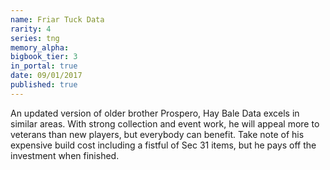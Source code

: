 ```yaml
---
name: Friar Tuck Data
rarity: 4
series: tng
memory_alpha:
bigbook_tier: 3
in_portal: true
date: 09/01/2017
published: true
---
```


An updated version of older brother Prospero, Hay Bale Data excels in similar areas. With strong collection and event work, he will appeal more to veterans than new players, but everybody can benefit. Take note of his expensive build cost including a fistful of Sec 31 items, but he pays off the investment when finished.
